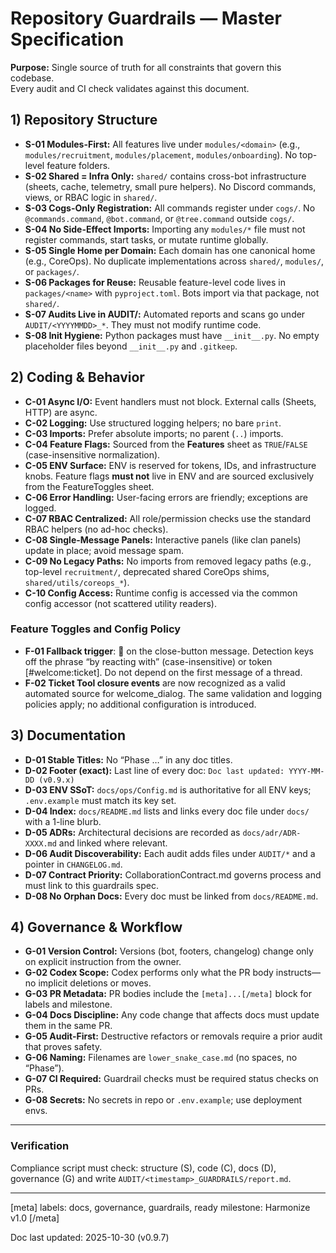 # Repository Guardrails — Master Specification

**Purpose:** Single source of truth for all constraints that govern this codebase.  
Every audit and CI check validates against this document.

## 1) Repository Structure
- **S-01 Modules-First:** All features live under `modules/<domain>` (e.g., `modules/recruitment`, `modules/placement`, `modules/onboarding`). No top-level feature folders.
- **S-02 Shared = Infra Only:** `shared/` contains cross-bot infrastructure (sheets, cache, telemetry, small pure helpers). No Discord commands, views, or RBAC logic in `shared/`.
- **S-03 Cogs-Only Registration:** All commands register under `cogs/`. No `@commands.command`, `@bot.command`, or `@tree.command` outside `cogs/`.
- **S-04 No Side-Effect Imports:** Importing any `modules/*` file must not register commands, start tasks, or mutate runtime globally.
- **S-05 Single Home per Domain:** Each domain has one canonical home (e.g., CoreOps). No duplicate implementations across `shared/`, `modules/`, or `packages/`.
- **S-06 Packages for Reuse:** Reusable feature-level code lives in `packages/<name>` with `pyproject.toml`. Bots import via that package, not `shared/`.
- **S-07 Audits Live in AUDIT/:** Automated reports and scans go under `AUDIT/<YYYYMMDD>_*`. They must not modify runtime code.
- **S-08 Init Hygiene:** Python packages must have `__init__.py`. No empty placeholder files beyond `__init__.py` and `.gitkeep`.

## 2) Coding & Behavior
- **C-01 Async I/O:** Event handlers must not block. External calls (Sheets, HTTP) are async.
- **C-02 Logging:** Use structured logging helpers; no bare `print`.
- **C-03 Imports:** Prefer absolute imports; no parent (`..`) imports.
- **C-04 Feature Flags:** Sourced from the **Features** sheet as `TRUE`/`FALSE` (case-insensitive normalization).
- **C-05 ENV Surface:** ENV is reserved for tokens, IDs, and infrastructure knobs. Feature flags **must not** live in ENV and are sourced exclusively from the FeatureToggles sheet.
- **C-06 Error Handling:** User-facing errors are friendly; exceptions are logged.
- **C-07 RBAC Centralized:** All role/permission checks use the standard RBAC helpers (no ad-hoc checks).
- **C-08 Single-Message Panels:** Interactive panels (like clan panels) update in place; avoid message spam.
- **C-09 No Legacy Paths:** No imports from removed legacy paths (e.g., top-level `recruitment/`, deprecated shared CoreOps shims, `shared/utils/coreops_*`).
- **C-10 Config Access:** Runtime config is accessed via the common config accessor (not scattered utility readers).

### Feature Toggles and Config Policy
- **F-01 Fallback trigger**: 🎫 on the close-button message. Detection keys off the phrase “by reacting with” (case-insensitive) or token [#welcome:ticket]. Do not depend on the first message of a thread.
- **F-02 Ticket Tool closure events** are now recognized as a valid automated source for welcome_dialog. The same validation and logging policies apply; no additional configuration is introduced.

## 3) Documentation
- **D-01 Stable Titles:** No “Phase …” in any doc titles.
- **D-02 Footer (exact):** Last line of every doc: `Doc last updated: YYYY-MM-DD (v0.9.x)`
- **D-03 ENV SSoT:** `docs/ops/Config.md` is authoritative for all ENV keys; `.env.example` must match its key set.
- **D-04 Index:** `docs/README.md` lists and links every doc file under `docs/` with a 1-line blurb.
- **D-05 ADRs:** Architectural decisions are recorded as `docs/adr/ADR-XXXX.md` and linked where relevant.
- **D-06 Audit Discoverability:** Each audit adds files under `AUDIT/*` and a pointer in `CHANGELOG.md`.
- **D-07 Contract Priority:** CollaborationContract.md governs process and must link to this guardrails spec.
- **D-08 No Orphan Docs:** Every doc must be linked from `docs/README.md`.

## 4) Governance & Workflow
- **G-01 Version Control:** Versions (bot, footers, changelog) change only on explicit instruction from the owner.
- **G-02 Codex Scope:** Codex performs only what the PR body instructs—no implicit deletions or moves.
- **G-03 PR Metadata:** PR bodies include the `[meta]...[/meta]` block for labels and milestone.
- **G-04 Docs Discipline:** Any code change that affects docs must update them in the same PR.
- **G-05 Audit-First:** Destructive refactors or removals require a prior audit that proves safety.
- **G-06 Naming:** Filenames are `lower_snake_case.md` (no spaces, no “Phase”).
- **G-07 CI Required:** Guardrail checks must be required status checks on PRs.
- **G-08 Secrets:** No secrets in repo or `.env.example`; use deployment envs.

---

### Verification
Compliance script must check: structure (S), code (C), docs (D), governance (G) and write `AUDIT/<timestamp>_GUARDRAILS/report.md`.

---

[meta]
labels: docs, governance, guardrails, ready
milestone: Harmonize v1.0
[/meta]

Doc last updated: 2025-10-30 (v0.9.7)

